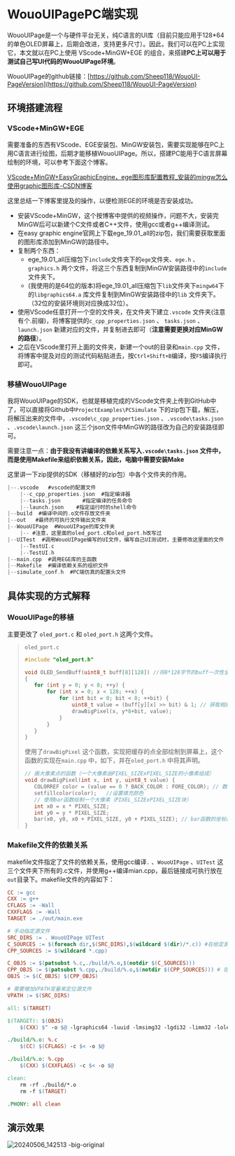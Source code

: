 # WouoUIPagePC端实现

WouoUIPage是一个与硬件平台无关，纯C语言的UI库（目前只能应用于128*64的单色OLED屏幕上，后期会改进，支持更多尺寸）。因此，我们可以在PC上实现它，本文就以在PC上使用 VScode+MinGW+EGE 的组合，来搭建**PC上可以用于测试自己写UI代码的WouoUIPage环境**。

WouoUIPage的github链接：[https://github.com/Sheep118/WouoUI-PageVersion](https://github.com/Sheep118/WouoUI-PageVersion)

## 环境搭建流程

### VScode+MinGW+EGE

需要准备的东西有VScode、EGE安装包、MinGW安装包，需要实现能够在PC上用C语言进行绘图，后期才能移植WouoUIPage。所以，搭建PC能用于C语言屏幕绘制的环境，可以参考下面这个博客。

[VScode+MinGW+EasyGraphicEngine，ege图形库配置教程_安装的mingw怎么使用graphic图形库-CSDN博客](https://blog.csdn.net/qq272508839/article/details/104287255)

这里总结一下博客里提及的操作，以便检测EGE的环境是否安装成功。

- 安装VScode+MinGW，这个按博客中提供的视频操作，问题不大，安装完MinGW后可以新建个C文件或者C++文件，使用gcc或者g++编译测试。
- 在easy graphic engine官网上下载ege_19.01_all的zip包，我们需要获取里面的图形库添加到MinGW的路径中。
- 复制两个东西：
  - ege_19.01_all压缩包下`include`文件夹下的`ege`文件夹、`ege.h` 、`graphics.h` 两个文件，将这三个东西复制到MinGW安装路径中的`include` 文件夹下。
  - (我使用的是64位的版本)将ege_19.01_all压缩包下`lib`文件夹下`mingw64`下的`libgraphics64.a` 库文件复制到MinGW安装路径中的`lib` 文件夹下。（32位的安装环境则对应换成32位）。
- 使用VScode任意打开一个空的文件夹，在文件夹下建立`.vscode` 文件夹(注意有个.前缀)，将博客提供的`c_cpp_properties.json` 、 `tasks.json` 、`launch.json` 新建对应的文件，并复制进去即可（**注意需要更换对应MinGW的路径**）。
-  之后在VScode里打开上面的文件夹，新建一个out的目录和`main.cpp` 文件，将博客中提及对应的测试代码粘贴进去，按`Ctrl+Shift+B`编译，按`F5`编译执行即可。

### 移植WouoUIPage

我将WouoUIPage的SDK，也就是移植完成的VScode文件夹上传到GitHub中了，可以直接将Github中`ProjectExamples\PCSimulate` 下的zip包下载，解压，将解压出来的文件中，`.vscode\c_cpp_properties.json` 、`.vscode\tasks.json` 、`.vscode\launch.json` 这三个json文件中MinGW的路径改为自己的安装路径即可。

需要注意一点：**由于我没有讲编译的依赖关系写入`.vscode\tasks.json` 文件中，而是使用Makefile来组织依赖关系，因此，电脑中需要安装Make**

这里讲一下zip提供的SDK（移植好的zip包）中各个文件夹的作用。

```C
|--.vscode   #vscode的配置文件
    |--c_cpp_properties.json  #指定编译器
    |--tasks.json		#指定编译的任务命令
    |--launch.json    #指定运行时的shell命令
|--build  #编译中间的.o文件存放文件夹
|--out   #最终的可执行文件输出文件夹
|--WouoUIPage  #WouoUIPage的库文件夹
    |-- #注意，这里面的oled_port.c和oled_port.h改写过
|--UITest  #调用WouoUIPage编写的UI文件，编写自己UI测试时，主要修改这里面的文件
    |--TestUI.c
    |--TestUI.h
|--main.cpp  #调用EGE库的主函数
|--Makefile  #编译依赖关系的组织文件
|--simulate_conf.h  #PC端仿真的配置头文件
```

## 具体实现的方式解释

### WouoUIPage的移植

主要更改了 `oled_port.c` 和 `oled_port.h` 这两个文件。

>`oled_port.c`
>
>```C
>#include "oled_port.h"
>
>void OLED_SendBuff(uint8_t buff[8][128]) //将8*128字节的buff一次性全部发送的函数
>{
>    for (int y = 0; y < 8; ++y) {
>        for (int x = 0; x < 128; ++x) {
>            for (int bit = 0; bit < 8; ++bit) {
>                uint8_t value = (buff[y][x] >> bit) & 1; // 获取相应位的值
>                drawBigPixel(x, y*8+bit, value);
>            }
>        }
>    }
>}
>```
>
>使用了`drawBigPixel` 这个函数，实现把缓存的点全部绘制到屏幕上，这个函数的实现在`main.cpp` 中，如下，并在`oled_port.h` 中将其声明。
>
>```C
>// 画大像素点的函数（一个大像素由PIXEL_SIZExPIXEL_SIZE的小像素组成）
>void drawBigPixel(int x, int y, uint8_t value) {
>    COLORREF color = (value == 0 ? BACK_COLOR : FORE_COLOR); // 数组值为0，对应背景色；非0，对应前景色
>    setfillcolor(color);	//设置填充颜色
>    // 使用bar函数绘制一个大像素（PIXEL_SIZExPIXEL_SIZE块）
>    int x0 = x * PIXEL_SIZE;
>    int y0 = y * PIXEL_SIZE;
>    bar(x0, y0, x0 + PIXEL_SIZE, y0 + PIXEL_SIZE); // bar函数的坐标是按照左上角和右下角来绘制矩形的
>}
>```



### Makefile文件的依赖关系

makefile文件指定了文件的依赖关系，使用gcc编译`.` 、`WouoUIPage` 、`UITest` 这三个文件夹下所有的.c文件，并使用g++编译mian.cpp，最后链接成可执行放在`out`目录下。makefile文件的内容如下：

```makefile
CC := gcc
CXX := g++
CFLAGS := -Wall
CXXFLAGS := -Wall
TARGET := ./out/main.exe

# 手动指定源文件
SRC_DIRS := . WouoUIPage UITest
C_SOURCES := $(foreach dir,$(SRC_DIRS),$(wildcard $(dir)/*.c)) #在给定源文件路径下搜索.c文件
CPP_SOURCES := $(wildcard *.cpp)   

C_OBJS := $(patsubst %.c,./build/%.o,$(notdir $(C_SOURCES)))
CPP_OBJS := $(patsubst %.cpp,./build/%.o,$(notdir $(CPP_SOURCES))) # 在build目录下生成不带子目录的.o文件
OBJS := $(C_OBJS) $(CPP_OBJS)

# 需要增加VPATH变量来定位源文件
VPATH := $(SRC_DIRS)

all: $(TARGET)

$(TARGET): $(OBJS)
	$(CXX) $^ -o $@ -lgraphics64 -luuid -lmsimg32 -lgdi32 -limm32 -lole32 -loleaut32

./build/%.o: %.c
	$(CC) $(CFLAGS) -c $< -o $@

./build/%.o: %.cpp
	$(CXX) $(CXXFLAGS) -c $< -o $@

clean:
	rm -rf ./build/*.o
	rm -f $(TARGET)

.PHONY: all clean
```

## 演示效果

![20240506_142513 -big-original](https://sheep-photo.oss-cn-shenzhen.aliyuncs.com/img/20240506_142513%20-big-original.gif)
